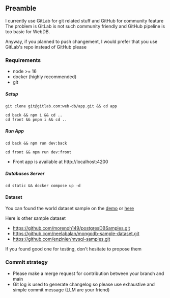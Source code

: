 ## Preamble

I currently use GitLab for git related stuff and GitHub for community feature<br>
The problem is GitLab is not such community friendly and GitHub pipeline is too basic for WebDB.

Anyway, if you planned to push changement, I would prefer that you use GitLab's repo instead of GitHub please

### Requirements

- node >= 16
- docker (highly recommended)
- git

##### Setup

```
git clone git@gitlab.com:web-db/app.git && cd app

cd back && npm i && cd ..
cd front && pnpm i && cd ..
```

##### Run App

```
cd back && npm run dev:back
```

```
cd front && npm run dev:front
```

- Front app is available at http://localhost:4200

##### Databases Server

```
cd static && docker compose up -d
```

#### Dataset

You can found the world dataset sample on the [demo](https://demo.webdb.app) or [here](./static/)

Here is other sample dataset

- https://github.com/morenoh149/postgresDBSamples.git
- https://github.com/neelabalan/mongodb-sample-dataset.git
- https://github.com/enzinier/mysql-samples.git

If you found good one for testing, don't hesitate to propose them

### Commit strategy

- Please make a merge request for contribution between your branch and main
- Git log is used to generate changelog so please use exhaustive and simple commit message (LLM are your friend)
